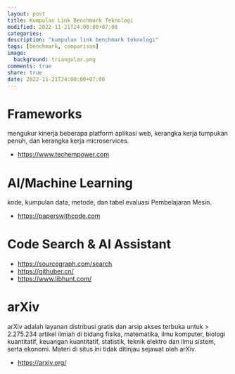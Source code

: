 ```yaml
---
layout: post
title: Kumpulan Link Benchmark Teknologi
modified: 2022-11-21T24:00:00+07:00
categories:
description: "kumpulan link benchmark teknologi"
tags: [benchmark, comparison]
image:
  background: triangular.png
comments: true
share: true
date: 2022-11-21T24:00:00+07:00
---
```


# Frameworks
mengukur kinerja beberapa platform aplikasi web, kerangka kerja tumpukan penuh, dan kerangka kerja microservices.

- https://www.techempower.com


# AI/Machine Learning
kode, kumpulan data, metode, dan tabel evaluasi Pembelajaran Mesin.

- https://paperswithcode.com

# Code Search & AI Assistant

- https://sourcegraph.com/search
- https://githuber.cn/
- https://www.libhunt.com/

# arXiv

arXiv adalah layanan distribusi gratis dan arsip akses terbuka untuk > 2.275.234 artikel ilmiah di bidang fisika, matematika, ilmu komputer, biologi kuantitatif, keuangan kuantitatif, statistik, teknik elektro dan ilmu sistem, serta ekonomi. Materi di situs ini tidak ditinjau sejawat oleh arXiv.

- https://arxiv.org/